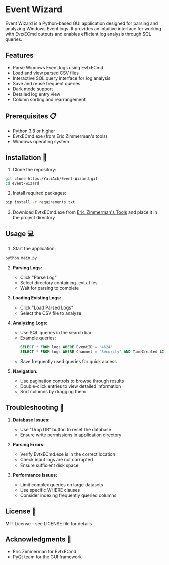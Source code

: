 # Event Wizard 

Event Wizard is a Python-based GUI application designed for parsing and analyzing Windows Event logs. It provides an intuitive interface for working with EvtxECmd outputs and enables efficient log analysis through SQL queries.

## Features 

- Parse Windows Event logs using EvtxECmd
- Load and view parsed CSV files
- Interactive SQL query interface for log analysis
- Save and reuse frequent queries
- Dark mode support
- Detailed log entry view
- Column sorting and rearrangement

## Prerequisites 📋

- Python 3.8 or higher
- EvtxECmd.exe (from Eric Zimmerman's tools)
- Windows operating system

## Installation 🔧

1. Clone the repository:
```bash
git clone https:/YaliAch/Event-Wizard.git
cd event-wizard
```

2. Install required packages:
```bash
pip install -r requirements.txt
```

3. Download EvtxECmd.exe from [Eric Zimmerman's Tools](https://ericzimmerman.github.io/#!index.md) and place it in the project directory

## Usage 💻

1. Start the application:
```bash
python main.py
```

2. **Parsing Logs:**
   - Click "Parse Log"
   - Select directory containing .evtx files
   - Wait for parsing to complete

3. **Loading Existing Logs:**
   - Click "Load Parsed Logs"
   - Select the CSV file to analyze

4. **Analyzing Logs:**
   - Use SQL queries in the search bar
   - Example queries:
     ```sql
     SELECT * FROM logs WHERE EventID = '4624'
     SELECT * FROM logs WHERE Channel = 'Security' AND TimeCreated LIKE '2024-01%'
     ```
   - Save frequently used queries for quick access

5. **Navigation:**
   - Use pagination controls to browse through results
   - Double-click entries to view detailed information
   - Sort columns by dragging them


## Troubleshooting 🔧

1. **Database Issues:**
   - Use "Drop DB" button to reset the database
   - Ensure write permissions in application directory

2. **Parsing Errors:**
   - Verify EvtxECmd.exe is in the correct location
   - Check input logs are not corrupted
   - Ensure sufficient disk space

3. **Performance Issues:**
   - Limit complex queries on large datasets
   - Use specific WHERE clauses
   - Consider indexing frequently queried columns


## License 📄

MIT License - see LICENSE file for details

## Acknowledgments 🙏

- Eric Zimmerman for EvtxECmd
- PyQt team for the GUI framework

